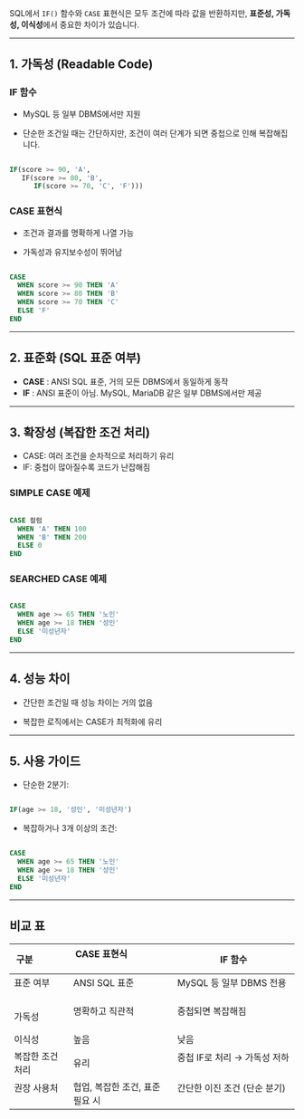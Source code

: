   


  

SQL에서 `IF()` 함수와 `CASE` 표현식은 모두 조건에 따라 값을 반환하지만, **표준성, 가독성, 이식성**에서 중요한 차이가 있습니다.

  

---

  

## 1. 가독성 (Readable Code)

  

### IF 함수

- MySQL 등 일부 DBMS에서만 지원

- 단순한 조건일 때는 간단하지만, 조건이 여러 단계가 되면 중첩으로 인해 복잡해집니다.

  

```sql

IF(score >= 90, 'A',
   IF(score >= 80, 'B',
      IF(score >= 70, 'C', 'F')))

```

  

### CASE 표현식

- 조건과 결과를 명확하게 나열 가능

- 가독성과 유지보수성이 뛰어남

  

```sql

CASE
  WHEN score >= 90 THEN 'A'
  WHEN score >= 80 THEN 'B'
  WHEN score >= 70 THEN 'C'
  ELSE 'F'
END

```

  

---

  

## 2. 표준화 (SQL 표준 여부)

  

- **CASE** : ANSI SQL 표준, 거의 모든 DBMS에서 동일하게 동작
- **IF** : ANSI 표준이 아님. MySQL, MariaDB 같은 일부 DBMS에서만 제공

  

---

  

## 3. 확장성 (복잡한 조건 처리)

  

- CASE: 여러 조건을 순차적으로 처리하기 유리
- IF: 중첩이 많아질수록 코드가 난잡해짐

  

### SIMPLE CASE 예제

```sql

CASE 컬럼
  WHEN 'A' THEN 100
  WHEN 'B' THEN 200
  ELSE 0
END

```

  

### SEARCHED CASE 예제

```sql

CASE
  WHEN age >= 65 THEN '노인'
  WHEN age >= 18 THEN '성인'
  ELSE '미성년자'
END

```

  

---

  

## 4. 성능 차이

  

- 간단한 조건일 때 성능 차이는 거의 없음

- 복잡한 로직에서는 CASE가 최적화에 유리

  

---

  

## 5. 사용 가이드

  

- 단순한 2분기:

```sql

IF(age >= 18, '성인', '미성년자')

```

  

- 복잡하거나 3개 이상의 조건:

```sql

CASE
  WHEN age >= 65 THEN '노인'
  WHEN age >= 18 THEN '성인'
  ELSE '미성년자'
END

```

  

---

  

## 비교 표

| 구분             | CASE 표현식                        | IF 함수                              |
| -------------- | ------------------------------- | ---------------------------------- |
| 표준 여부          | ANSI SQL 표준                     | MySQL 등 일부 DBMS 전용                 |
| 가독성            | 명확하고 직관적                        | 중첩되면 복잡해짐                          |
| 이식성            | 높음                              | 낮음                                 |
| 복잡한 조건 처리      | 유리                              | 중첩 IF로 처리 → 가독성 저하                 |
| 권장 사용처      | 협업, 복잡한 조건, 표준 필요 시 | 간단한 이진 조건 (단순 분기)        |


